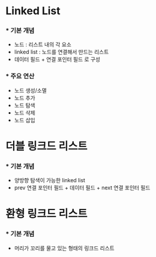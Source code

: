 # Linked List
### * 기본 개념
* 노드 : 리스트 내의 각 요소
* linked list : 노드를 연결해서 만드는 리스트
* 데이터 필드 + 연결 포인터 필드 로 구성

### * 주요 연산
* 노드 생성/소멸
* 노드 추가
* 노드 탐색
* 노드 삭제
* 노드 삽입

# 더블 링크드 리스트
### * 기본 개념
* 양방향 탐색이 가능한 linked list
* prev 연결 포인터 필드 + 데이터 필드 + next 연결 포인터 필드

# 환형 링크드 리스트
### * 기본 개념
* 머리가 꼬리를 물고 있는 형태의 링크드 리스트
